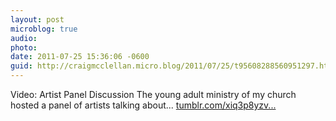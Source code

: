 ```yaml
---
layout: post
microblog: true
audio: 
photo: 
date: 2011-07-25 15:36:06 -0600
guid: http://craigmcclellan.micro.blog/2011/07/25/t95608288560951297.html
---
```

Video: Artist Panel Discussion The young adult ministry of my church hosted a panel of artists talking about... [tumblr.com/xiq3p8yzv...](http://tumblr.com/xiq3p8yzvn)
